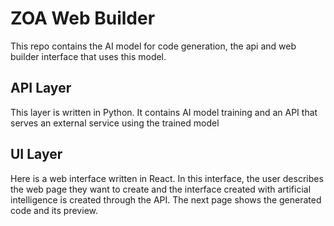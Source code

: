 # ZOA Web Builder

This repo contains the AI model for code generation, the api and web builder interface that uses this model.

## API Layer

This layer is written in Python. It contains AI model training and an API that serves an external service using the trained model

## UI Layer

Here is a web interface written in React. In this interface, the user describes the web page they want to create and the interface created with artificial intelligence is created through the API. The next page shows the generated code and its preview.
